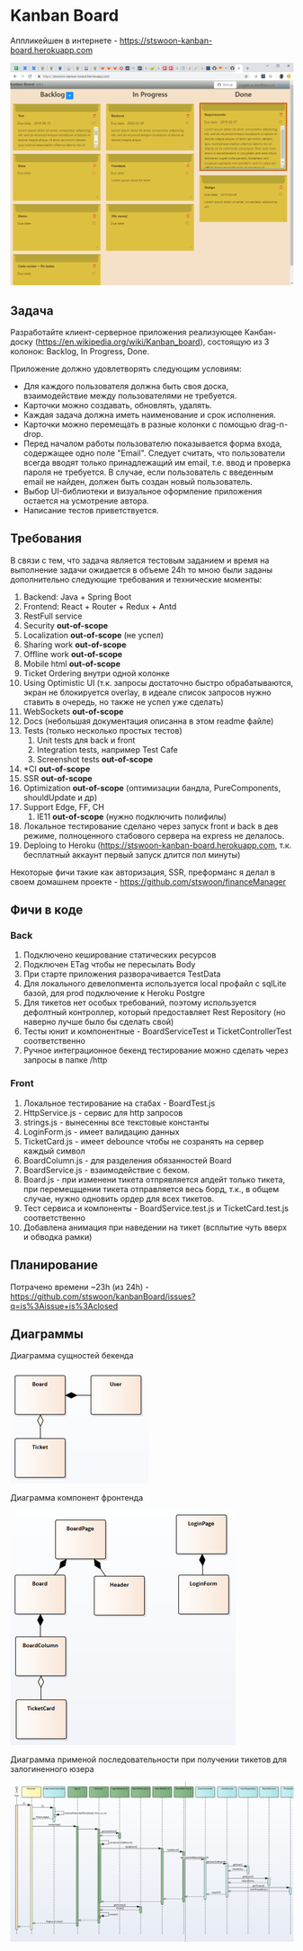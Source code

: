 # Kanban Board
Аппликейшен в интернете - https://stswoon-kanban-board.herokuapp.com

![](docs/screen.png)

## Задача
Разработайте клиент-серверное приложения реализующее Канбан-доску (https://en.wikipedia.org/wiki/Kanban_board), состоящую из 3 колонок: Backlog, In Progress, Done.

Приложение должно удовлетворять следующим условиям:
- Для каждого пользователя должна быть своя доска, взаимодействие между пользователями не требуется.
- Карточки можно создавать, обновлять, удалять.
- Каждая задача должна иметь наименование и срок исполнения.
- Карточки можно перемещать в разные колонки с помощью drag-n-drop.
- Перед началом работы пользователю показывается форма входа, содержащее одно поле "Email". Следует считать, что пользователи всегда вводят только принадлежащий им email, т.е. ввод и проверка пароля не требуется. В случае, если пользователь с введенным email не найден, должен быть создан новый пользователь.
- Выбор UI-библиотеки и визуальное оформление приложения остается на усмотрение автора. 
- Написание тестов приветствуется.

## Требования

В связи с тем, что задача является тестовым заданием и время на выполнение задачи ожидается в объеме 24h
то мною были заданы дополнительно следующие требования и технические моменты:  
1. Backend: Java + Spring Boot
1. Frontend: React + Router + Redux + Antd
1. RestFull service 
1. Security **out-of-scope** 
1. Localization **out-of-scope** (не успел)
1. Sharing work **out-of-scope**
1. Offline work **out-of-scope**
1. Mobile html **out-of-scope**
1. Ticket Ordering внутри одной колонке 
1. Using Optimistic UI (т.к. запросы достаточно быстро обрабатываются, экран не блокируется overlay, в идеале список запросов нужно ставить в очередь, но также не успел уже сделать)
1. WebSockets **out-of-scope**
1. Docs (небольшая документация описанна в этом readme файле)
1. Tests (только несколько простых тестов)
    1. Unit tests для back и front
    1. Integration tests, например Test Cafe
    1. Screenshot tests **out-of-scope**
1. *CI **out-of-scope**
1. SSR **out-of-scope**
1. Optimization **out-of-scope** (оптимизации бандла, PureComponents, shouldUpdate и др)
1. Support Edge, FF, CH
   1. IE11 **out-of-scope** (нужно подключить полифилы)
1. Локальное тестирование сделано через запуск front и back в дев режиме, полноценного стабового сервера на express не делалось.  
1. Deploing to Heroku (https://stswoon-kanban-board.herokuapp.com, т.к. бесплатный аккаунт первый запуск длится пол минуты)

Некоторые фичи такие как авторизация, SSR, преформанс я делал в своем домашнем проекте - https://github.com/stswoon/financeManager

## Фичи в коде
### Back
1. Подключено кеширование статических ресурсов
1. Подключен ETag чтобы не пересылать Body
1. При старте приложения разворачивается TestData
1. Для локального девелопмента используется local профайл с sqlLite базой, для prod подключение к Heroku Postgre
1. Для тикетов нет особых требований, поэтому используется дефолтный контроллер, который предоставляет Rest Repository (но наверно лучше было бы сделать свой)
1. Тесты юнит и компонентные - BoardServiceTest и TicketControllerTest соответственно
1. Ручное интеграционное бекенд тестирование можно сделать через запросы в папке /http

### Front 
1. Локальное тестирование на стабах - BoardTest.js
1. HttpService.js - сервис для http запросов
1. strings.js - вынесенны все текстовые константы
1. LoginForm.js - имеет валидацию данных
1. TicketCard.js - имеет debounce чтобы не созранять на сервер каждый символ
1. BoardColumn.js - для разделения обязанностей Board
1. BoardService.js - взаимодействие с беком.
1. Board.js - при изменени тикета отпрявляется апдейт только тикета, при перемещщении тикета отправляется весь борд, т.к., в общем случае, нужно одновить ордер для всех тикетов.
1. Тест сервиса и компоненты - BoardService.test.js и TicketCard.test.js соответственно
1. Добавлена анимация при наведении на тикет (всплытие чуть вверх и обводка рамки)

## Планирование
Потрачено времени ~23h (из 24h) - https://github.com/stswoon/kanbanBoard/issues?q=is%3Aissue+is%3Aclosed

## Диаграммы
 
Диаграмма сущностей бекенда

![](docs/back.png)

Диаграмма компонент фронтенда

![](docs/front.png)

Диаграмма применой последовательности при получении тикетов для залогиненного юзера

![](docs/sequence.png)